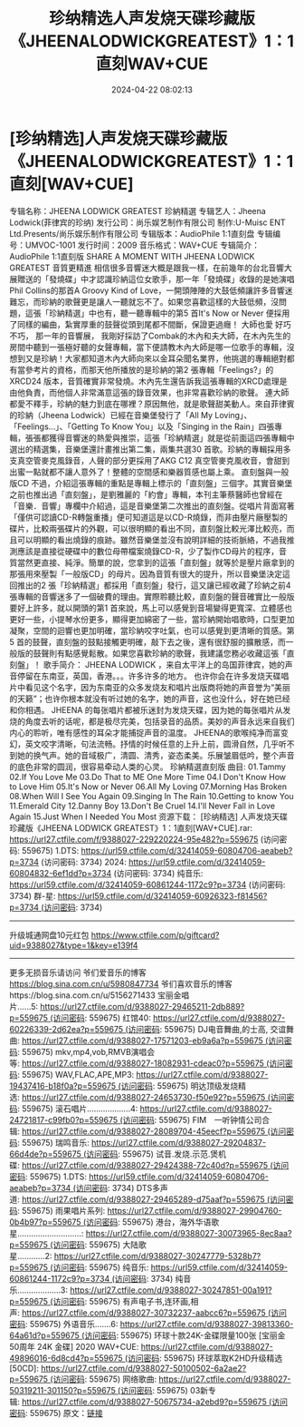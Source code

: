 ﻿---
title: 珍纳精选人声发烧天碟珍藏版《JHEENALODWICKGREATEST》1：1直刻WAV+CUE
date: 2024-04-22 08:02:13
categories: 外语音乐
tags: 外语音乐
---
# [珍纳精选]人声发烧天碟珍藏版《JHEENALODWICKGREATEST》1：1直刻[WAV+CUE]

专辑名称：JHEENA LODWICK GREATEST 珍納精選
专辑艺人：Jheena Lodwick(菲律宾的珍纳)
发行公司：尚乐娱艺制作有限公司
制作:U-Muisc ENT Ltd.Presents/尚乐娱乐制作有限公司
专辑版本：AudioPhile 1:1直刻盘
专辑编号：UMVOC-1001
发行时间：2009
音乐格式：WAV+CUE
专辑简介：
AudioPhile 1:1直刻版
SHARE A MOMENT WITH JHEENA LODWICK GREATEST
音質更精進
相信很多音響迷大概是跟我一樣，在前幾年的台北音響大展贈送的「發燒碟」中才認識珍納這位女歌手，那一年「發燒碟」收錄的是她演唱Phil
Collins的那首A Groovy Kind of
Love，一開頭陣陣的大鼓低頻讓許多音響迷難忘，而珍納的歌聲更是讓人一聽就忘不了。如果您喜歡這樣的大鼓低頻，沒問題，這張「珍納精選」中也有，聽一聽專輯中的第5
首It's Now or Never 便採用了同樣的編曲，紮實厚重的鼓聲從頭到尾都不間斷，保證更過癮！
大師也愛
好巧不巧， 那一年的音響展，
我剛好採訪了Combak的木內和夫大師，在木內先生的房間中聽到一張極好聽的女聲專輯，當下便請教木內大師是哪一位歌手的專輯，沒想到又是珍納！大家都知道木內大師向來以金耳朵聞名業界，他挑選的專輯絕對都有當參考片的資格，而那天他所播放的是珍納的第2
張專輯「Feelings?」的XRCD24
版本，音質確實非常發燒。木內先生還告訴我這張專輯的XRCD處理是由他負責，而他個人非常滿意這張的錄音效果，也非常喜歡珍納的歌聲。
連大師都愛不釋手，珍納的魅力到底在哪裡？原因無他，就是歌聲甜美動人。來自菲律賓的珍納（Jheena
Lodwick）已經在音樂堡發行了「All My Loving」、「Feelings...」、「Getting To Know
You」以及「Singing in the
Rain」四張專輯，張張都獲得音響迷的熱愛與推崇，這張「珍納精選」就是從前面這四張專輯中選出的精選集，音樂堡還計畫推出第二集，兩集共選30
首歌。珍納的專輯採用多支真空管麥克風錄音，人聲的部分更採用了AKG C12
真空管麥克風收音，會甜到出蜜一點就都不讓人意外了！整體的空間感和樂器質感也屬上乘。
直刻盤與一般版CD
不過，介紹這張專輯的重點是專輯上標示的「直刻盤」三個字。其實音樂堡之前也推出過「直刻盤」，是劉雅麗的「約會」專輯，本刊主筆蔡醫師也曾經在「音樂．音響」專欄中介紹過，這是音樂堡第二次推出的直刻盤。從唱片背面寫著「僅供可認讀CD-R轉盤重播」便可知道這是以CD-R燒錄，而非由壓片廠壓製的碟片，比較兩張碟片的外觀，可以很明顯的看出不同，直刻盤比較光澤比較亮，而且可以明顯的看出燒錄的痕跡。雖然音樂堡並沒有說明詳細的技術脈絡，不過我推測應該是直接從硬碟中的數位母帶檔案燒錄CD-R，少了製作CD母片的程序，音質當然更直接、純淨。簡單的說，您拿到的這張「直刻盤」就等於是壓片廠拿到的那張用來壓製「一般版CD」的母片。因為音質有很大的提升，所以音樂堡決定這回推出的2
張「珍納精選」都採用「直刻盤」發行，這又讓已經收藏了珍納之前4
張專輯的音響迷多了一個破費的理由。實際聆聽比較，直刻盤的聲音確實比一般版要好上許多，就以開頭的第1
首來說，馬上可以感覺到音場變得更寬深、立體感也更好一些，小提琴水份更多，顯得更加綿密了一些，當珍納開始唱歌時，口型更加凝聚，空間的迴響也更加明確，當珍納咬字吐氣，也可以感覺到更清晰的質感。第5
首的鼓聲，直刻盤的鼓點接觸更明確，敲下去之後，還有很舒服的擴散感，而一般版的鼓聲則有點感覺鬆散。如果您喜歡珍納的歌聲，我建議您務必收藏這張「直刻盤」！
歌手简介：
JHEENA LODWICK ，来自太平洋上的岛国菲律宾，她的声音停留在东南亚，英国，香港。。。许多许多的地方。
也许你会在许多发烧天碟唱片中看见这个名字，因为东南亚的众多发烧友和唱片出版商将她的声音誉为“美丽的天籁”；也许你根本就没有听过她的名字，她的声音，这也没什么，好在她已经和你相遇。
JHEENA
的每张唱片都被乐迷封为发烧天碟，因为她的每张唱片从发烧的角度去听的话呢，都是极尽完美，包括录音的品质。美妙的声音永远来自我们内心的聆听，唯有感性的耳朵才能捕捉声音的温度。
JHEENA的歌喉纯净而富变幻，英文咬字清晰，句法流畅。抒情的时候任意的上升上前，圆滑自然，几乎听不到她的换气声。她的音域极广，清圆、清秀，姿态柔美。乐展皱眉低吟，整个声音的底色非常的圆润，很容易牵动人类的心灵。
珍納精選直刻版 曲目:
01.Tammy
02.If You Love Me
03.Do That to ME One More Time
04.I Don't Know How to Love Him
05.It's Now or Never
06.All My Loving
07.Morning Has Broken
08.When Will I See You Again
09.Singing In The Rain
10.Getting to know You
11.Emerald City
12.Danny Boy
13.Don't Be Cruel
14.I'll Never Fall in Love Again
15.Just When I Needed You Most
资源下载：
[珍纳精选] 人声发烧天碟珍藏版《JHEENA LODWICK GREATEST》1：1直刻[WAV+CUE].rar:
https://url27.ctfile.com/f/9388027-229220224-95e482?p=559675
(访问密码: 559675)
1.DTS: https://url59.ctfile.com/d/32414059-60804706-aeabeb?p=3734
(访问密码: 3734)
2024: https://url59.ctfile.com/d/32414059-60804832-6ef1dd?p=3734
(访问密码: 3734)
纯音乐: https://url59.ctfile.com/d/32414059-60861244-1172c9?p=3734
(访问密码: 3734)
群-星: https://url59.ctfile.com/d/32414059-60926323-f81456?p=3734 (访问密码:
3734)
*****************************************************
升级城通网盘10元红包 https://www.ctfile.com/p/giftcard?uid=9388027&type=1&key=e139f4
**************************
更多无损音乐请访问
爷们爱音乐的博客
https://blog.sina.com.cn/u/5980847734
爷们喜欢音乐的博客https://blog.sina.com.cn/u/5156271433
宝丽金唱片......5: https://url27.ctfile.com/d/9388027-29465211-2db889?p=559675 (访问密码:
559675)
红馆40: https://url27.ctfile.com/d/9388027-60226339-2d62ea?p=559675 (访问密码:
559675)
DJ电音舞曲,的士高, 交谊舞曲: https://url27.ctfile.com/d/9388027-17571203-eb9a6a?p=559675 (访问密码:
559675)
mkv,mp4,vob,RMVB演唱会等: https://url27.ctfile.com/d/9388027-18082931-cdeac0?p=559675 (访问密码:
559675)
WAV,FLAC,APE,MP3: https://url27.ctfile.com/d/9388027-19437416-b18f0a?p=559675 (访问密码:
559675)
明达顶级发烧精选: https://url27.ctfile.com/d/9388027-24653730-f50e92?p=559675 (访问密码:
559675)
滚石唱片...................4: https://url27.ctfile.com/d/9388027-24721817-c99fb0?p=559675 (访问密码:
559675)
FIM　一听钟情公司合辑: https://url27.ctfile.com/d/9388027-28089704-45eecf?p=559675 (访问密码:
559675)
瑞鸣音乐: https://url27.ctfile.com/d/9388027-29204837-66d4de?p=559675 (访问密码:
559675)
试音.发烧.示范.煲机碟: https://url27.ctfile.com/d/9388027-29424388-72c40d?p=559675 (访问密码:
559675)
1.DTS: https://url59.ctfile.com/d/32414059-60804706-aeabeb?p=3734 (访问密码:
3734)
DTS多声道: https://url27.ctfile.com/d/9388027-29465289-d75aaf?p=559675 (访问密码:
559675)
雨果唱片系列: https://url27.ctfile.com/d/9388027-29904760-0b4b97?p=559675 (访问密码:
559675)
港台，海外华语歌星............................: https://url27.ctfile.com/d/9388027-30073965-8ec8aa?p=559675 (访问密码:
559675)
大陆歌星............2: https://url27.ctfile.com/d/9388027-30247779-5328b7?p=559675 (访问密码:
559675)
纯音乐: https://url59.ctfile.com/d/32414059-60861244-1172c9?p=3734 (访问密码:
3734)
纯音乐...................3: https://url27.ctfile.com/d/9388027-30247851-00a191?p=559675 (访问密码:
559675)
有声电子书,连环画,相声: https://url27.ctfile.com/d/9388027-30732237-aabcc6?p=559675 (访问密码:
559675)
外语音乐.......6: https://url27.ctfile.com/d/9388027-39813360-64a61d?p=559675 (访问密码:
559675)
环球十款24K-金碟限量100张 [宝丽金50周年 24K 金碟] 2020
WAV+CUE: https://url27.ctfile.com/d/9388027-49896016-6d8cd4?p=559675 (访问密码:
559675)
环球萃取K2HD升级精选[50CD]: https://url27.ctfile.com/d/9388027-50100502-6a2ae2?p=559675 (访问密码:
559675)
网络歌曲: https://url27.ctfile.com/d/9388027-50319211-301150?p=559675 (访问密码:
559675)
03新专辑: https://url27.ctfile.com/d/9388027-50675734-a2ebd9?p=559675 (访问密码:
559675)
原文：[链接](https://blog.sina.com.cn/s/blog_1647c7e760103159x.html)